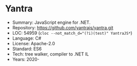 # Yantra

* Summary:    JavaScript engine for .NET.
* Repository: https://github.com/yantrajs/yantra.git
* LOC:        54959 (`cloc --not_match_d="(?i)(test)" YantraJS*`)
* Language:   C#
* License:    Apache-2.0
* Standard:   ES6
* Tech:       tree walker, compiler to .NET IL
* Years:      2020-
